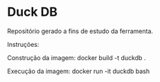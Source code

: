 # Duck DB

Repositório gerado a fins de estudo da ferramenta.

Instruções:

Construção da imagem:
  docker build -t duckdb .

Execução da imagem:
  docker run -it duckdb bash
